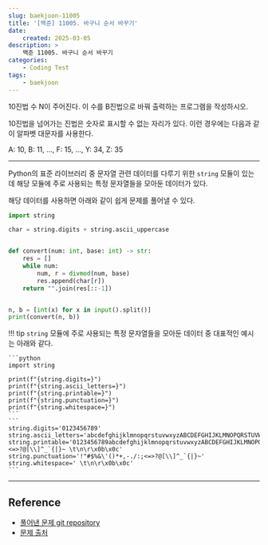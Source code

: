 ```yaml
---
slug: baekjoon-11005
title: '[백준] 11005. 바구니 순서 바꾸기'
date:
    created: 2025-03-05
description: >
    백준 11005. 바구니 순서 바꾸기
categories:
    - Coding Test
tags:
    - baekjoon
---
```


10진법 수 N이 주어진다. 이 수를 B진법으로 바꿔 출력하는 프로그램을 작성하시오.  

10진법을 넘어가는 진법은 숫자로 표시할 수 없는 자리가 있다. 이런 경우에는 다음과 같이 알파벳 대문자를 사용한다.  

A: 10, B: 11, ..., F: 15, ..., Y: 34, Z: 35  

<!-- more -->

---

Python의 표준 라이브러리 중 문자열 관련 데이터를 다루기 위한 `string` 모듈이 있는데 해당 모듈에 주로 사용되는 특정 문자열들을 모아둔 데이터가 있다.  

해당 데이터를 사용하면 아래와 같이 쉽게 문제를 풀어낼 수 있다.  

```python
import string

char = string.digits + string.ascii_uppercase


def convert(num: int, base: int) -> str:
    res = []
    while num:
        num, r = divmod(num, base)
        res.append(char[r])
    return "".join(res[::-1])


n, b = [int(x) for x in input().split()]
print(convert(n, b))
```

!!! tip
    `string` 모듈에 주로 사용되는 특정 문자열들을 모아둔 데이터 중 대표적인 예시는 아래와 같다.  

    ```python
    import string

    print(f"{string.digits=}")
    print(f"{string.ascii_letters=}")
    print(f"{string.printable=}")
    print(f"{string.punctuation=}")
    print(f"{string.whitespace=}")
    ```
    ```
    string.digits='0123456789'
    string.ascii_letters='abcdefghijklmnopqrstuvwxyzABCDEFGHIJKLMNOPQRSTUVWXYZ'
    string.printable='0123456789abcdefghijklmnopqrstuvwxyzABCDEFGHIJKLMNOPQRSTUVWXYZ!"#$%&\'()*+,-./:;<=>?@[\\]^_`{|}~ \t\n\r\x0b\x0c'
    string.punctuation='!"#$%&\'()*+,-./:;<=>?@[\\]^_`{|}~'
    string.whitespace=' \t\n\r\x0b\x0c'
    ```

---
## Reference
- [풀어낸 문제 git repository](https://github.com/djccnt15/coding_test)
- [문제 출처](https://www.acmicpc.net/problem/11005)
